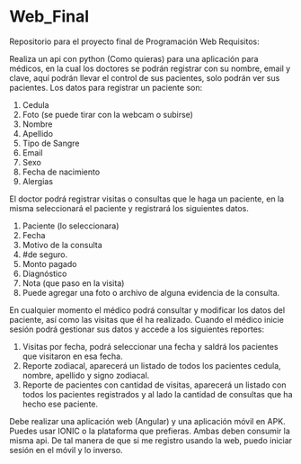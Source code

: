# Web_Final
Repositorio para el proyecto final de Programación Web
Requisitos:

Realiza un api con python (Como quieras)  para una aplicación para médicos, en la cual los doctores se podrán registrar con su nombre, email y clave, aquí podrán llevar el control de sus pacientes, solo podrán ver sus pacientes. Los datos para registrar un paciente son:
  1. Cedula
  2. Foto (se puede tirar con la webcam o subirse)
  3. Nombre
  4. Apellido
  5. Tipo de Sangre
  6. Email
  7. Sexo
  8. Fecha de nacimiento
  9. Alergias

El doctor podrá registrar visitas o consultas que le haga un paciente, en la misma seleccionará el paciente y registrará los siguientes datos.
  1. Paciente (lo seleccionara)
  2. Fecha
  3. Motivo de la consulta
  4. #de seguro.
  5. Monto pagado
  6. Diagnóstico
  7. Nota (que paso en la visita)
  8. Puede agregar una foto o archivo de alguna evidencia de la consulta.

En cualquier momento el médico podrá consultar y modificar los datos del paciente, así como las visitas que él ha realizado.
Cuando el médico inicie sesión podrá gestionar sus datos y accede a los siguientes reportes:
  1. Visitas por fecha, podrá seleccionar una fecha y saldrá los pacientes que visitaron en esa fecha.
  2. Reporte zodiacal, aparecerá un listado de todos los pacientes cedula, nombre, apellido y signo zodiacal.
  3. Reporte de pacientes con cantidad de visitas, aparecerá un listado con todos los pacientes registrados y al lado la cantidad de consultas que ha hecho ese paciente.

Debe realizar una aplicación web (Angular) y una aplicación móvil en APK. Puedes usar IONIC o la plataforma que prefieras.  Ambas deben consumir la misma api. De tal manera de que si me registro usando la web, puedo iniciar sesión en el móvil y lo inverso. 
